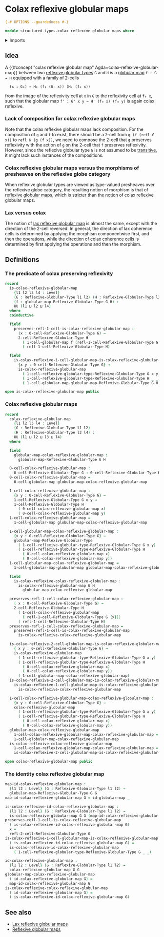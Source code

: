 # Colax reflexive globular maps

```agda
{-# OPTIONS --guardedness #-}

module structured-types.colax-reflexive-globular-maps where
```

<details><summary>Imports</summary>

```agda
open import foundation.universe-levels

open import structured-types.globular-maps
open import structured-types.reflexive-globular-types
```

</details>

## Idea

A {{#concept "colax reflexive globular map" Agda=colax-reflexive-globular-map}}
between two
[reflexive globular types](structured-types.reflexive-globular-types.md) `G` and
`H` is a [globular map](structured-types.globular-maps.md) `f : G → H` equipped
with a family of 2-cells

```text
  (x : G₀) → H₂ (f₁ (Gᵣ x)) (Hᵣ (f₀ x))
```

from the image of the reflexivity cell at `x` in `G` to the reflexivity cell at
`f₀ x`, such that the globular map `f' : G' x y → H' (f₀ x) (f₀ y)` is again
colax reflexive.

### Lack of composition for colax reflexive globular maps

Note that the colax reflexive globular maps lack composition. For the
composition of `g` and `f` to exist, there should be a `2`-cell from
`g (f (refl G x))` to `refl K (g (f x))`, we need to compose the 2-cell that `g`
preserves reflexivity with the action of `g` on the 2-cell that `f` preserves
reflexivity. However, since the reflexive globular type `G` is not assumed to be
[transitive](structured-types.transitive-globular-types.md), it might lack such
instances of the compositions.

### Colax reflexive globular maps versus the morphisms of presheaves on the reflexive globe category

When reflexive globular types are viewed as type-valued presheaves over the
reflexive globe category, the resulting notion of morphism is that of
[reflexive globular maps](structured-types.reflexive-globular-maps.md), which is
stricter than the notion of colax reflexive globular maps.

### Lax versus colax

The notion of
[lax reflexive globular map](structured-types.lax-reflexive-globular-maps.md) is
almost the same, except with the direction of the 2-cell reversed. In general,
the direction of lax coherence cells is determined by applying the morphism
componentwise first, and then the operations, while the direction of colax
coherence cells is determined by first applying the operations and then the
morphism.

## Definitions

### The predicate of colax preserving reflexivity

```agda
record
  is-colax-reflexive-globular-map
    {l1 l2 l3 l4 : Level}
    (G : Reflexive-Globular-Type l1 l2) (H : Reflexive-Globular-Type l3 l4)
    (f : globular-map-Reflexive-Globular-Type G H) :
    UU (l1 ⊔ l2 ⊔ l4)
  where
  coinductive

  field
    preserves-refl-1-cell-is-colax-reflexive-globular-map :
      (x : 0-cell-Reflexive-Globular-Type G) →
      2-cell-Reflexive-Globular-Type H
        ( 1-cell-globular-map f (refl-1-cell-Reflexive-Globular-Type G {x}))
        ( refl-1-cell-Reflexive-Globular-Type H)

  field
    is-colax-reflexive-1-cell-globular-map-is-colax-reflexive-globular-map :
      {x y : 0-cell-Reflexive-Globular-Type G} →
      is-colax-reflexive-globular-map
        ( 1-cell-reflexive-globular-type-Reflexive-Globular-Type G x y)
        ( 1-cell-reflexive-globular-type-Reflexive-Globular-Type H _ _)
        ( 1-cell-globular-map-globular-map-Reflexive-Globular-Type G H f)

open is-colax-reflexive-globular-map public
```

### Colax reflexive globular maps

```agda
record
  colax-reflexive-globular-map
    {l1 l2 l3 l4 : Level}
    (G : Reflexive-Globular-Type l1 l2)
    (H : Reflexive-Globular-Type l3 l4) :
    UU (l1 ⊔ l2 ⊔ l3 ⊔ l4)
  where

  field
    globular-map-colax-reflexive-globular-map :
      globular-map-Reflexive-Globular-Type G H

  0-cell-colax-reflexive-globular-map :
    0-cell-Reflexive-Globular-Type G → 0-cell-Reflexive-Globular-Type H
  0-cell-colax-reflexive-globular-map =
    0-cell-globular-map globular-map-colax-reflexive-globular-map

  1-cell-colax-reflexive-globular-map :
    {x y : 0-cell-Reflexive-Globular-Type G} →
    1-cell-Reflexive-Globular-Type G x y →
    1-cell-Reflexive-Globular-Type H
      ( 0-cell-colax-reflexive-globular-map x)
      ( 0-cell-colax-reflexive-globular-map y)
  1-cell-colax-reflexive-globular-map =
    1-cell-globular-map globular-map-colax-reflexive-globular-map

  1-cell-globular-map-colax-reflexive-globular-map :
    {x y : 0-cell-Reflexive-Globular-Type G} →
    globular-map-Reflexive-Globular-Type
      ( 1-cell-reflexive-globular-type-Reflexive-Globular-Type G x y)
      ( 1-cell-reflexive-globular-type-Reflexive-Globular-Type H
        ( 0-cell-colax-reflexive-globular-map x)
        ( 0-cell-colax-reflexive-globular-map y))
  1-cell-globular-map-colax-reflexive-globular-map =
    1-cell-globular-map-globular-map globular-map-colax-reflexive-globular-map

  field
    is-colax-reflexive-colax-reflexive-globular-map :
      is-colax-reflexive-globular-map G H
        globular-map-colax-reflexive-globular-map

  preserves-refl-1-cell-colax-reflexive-globular-map :
    ( x : 0-cell-Reflexive-Globular-Type G) →
    2-cell-Reflexive-Globular-Type H
      ( 1-cell-colax-reflexive-globular-map
        ( refl-1-cell-Reflexive-Globular-Type G {x}))
      ( refl-1-cell-Reflexive-Globular-Type H)
  preserves-refl-1-cell-colax-reflexive-globular-map =
    preserves-refl-1-cell-is-colax-reflexive-globular-map
      is-colax-reflexive-colax-reflexive-globular-map

  is-colax-reflexive-2-cell-globular-map-is-colax-reflexive-globular-map :
    { x y : 0-cell-Reflexive-Globular-Type G} →
    is-colax-reflexive-globular-map
      ( 1-cell-reflexive-globular-type-Reflexive-Globular-Type G x y)
      ( 1-cell-reflexive-globular-type-Reflexive-Globular-Type H
        ( 0-cell-colax-reflexive-globular-map x)
        ( 0-cell-colax-reflexive-globular-map y))
      ( 1-cell-globular-map-colax-reflexive-globular-map)
  is-colax-reflexive-2-cell-globular-map-is-colax-reflexive-globular-map =
    is-colax-reflexive-1-cell-globular-map-is-colax-reflexive-globular-map
      is-colax-reflexive-colax-reflexive-globular-map

  1-cell-colax-reflexive-globular-map-colax-reflexive-globular-map :
    {x y : 0-cell-Reflexive-Globular-Type G} →
    colax-reflexive-globular-map
      ( 1-cell-reflexive-globular-type-Reflexive-Globular-Type G x y)
      ( 1-cell-reflexive-globular-type-Reflexive-Globular-Type H
        ( 0-cell-colax-reflexive-globular-map x)
        ( 0-cell-colax-reflexive-globular-map y))
  globular-map-colax-reflexive-globular-map
    1-cell-colax-reflexive-globular-map-colax-reflexive-globular-map =
    1-cell-globular-map-colax-reflexive-globular-map
  is-colax-reflexive-colax-reflexive-globular-map
    1-cell-colax-reflexive-globular-map-colax-reflexive-globular-map =
    is-colax-reflexive-2-cell-globular-map-is-colax-reflexive-globular-map

open colax-reflexive-globular-map public
```

### The identity colax reflexive globular map

```agda
map-id-colax-reflexive-globular-map :
  {l1 l2 : Level} (G : Reflexive-Globular-Type l1 l2) →
  globular-map-Reflexive-Globular-Type G G
map-id-colax-reflexive-globular-map G = id-globular-map _

is-colax-reflexive-id-colax-reflexive-globular-map :
  {l1 l2 : Level} (G : Reflexive-Globular-Type l1 l2) →
  is-colax-reflexive-globular-map G G (map-id-colax-reflexive-globular-map G)
preserves-refl-1-cell-is-colax-reflexive-globular-map
  ( is-colax-reflexive-id-colax-reflexive-globular-map G)
  x =
  refl-2-cell-Reflexive-Globular-Type G
is-colax-reflexive-1-cell-globular-map-is-colax-reflexive-globular-map
  ( is-colax-reflexive-id-colax-reflexive-globular-map G) =
  is-colax-reflexive-id-colax-reflexive-globular-map
    ( 1-cell-reflexive-globular-type-Reflexive-Globular-Type G _ _)

id-colax-reflexive-globular-map :
  {l1 l2 : Level} (G : Reflexive-Globular-Type l1 l2) →
  colax-reflexive-globular-map G G
globular-map-colax-reflexive-globular-map
  ( id-colax-reflexive-globular-map G) =
  map-id-colax-reflexive-globular-map G
is-colax-reflexive-colax-reflexive-globular-map
  ( id-colax-reflexive-globular-map G) =
  ( is-colax-reflexive-id-colax-reflexive-globular-map G)
```

## See also

- [Lax reflexive globular maps](structured-types.lax-reflexive-globular-maps.md)
- [Reflexive globular maps](structured-types.reflexive-globular-maps.md)
